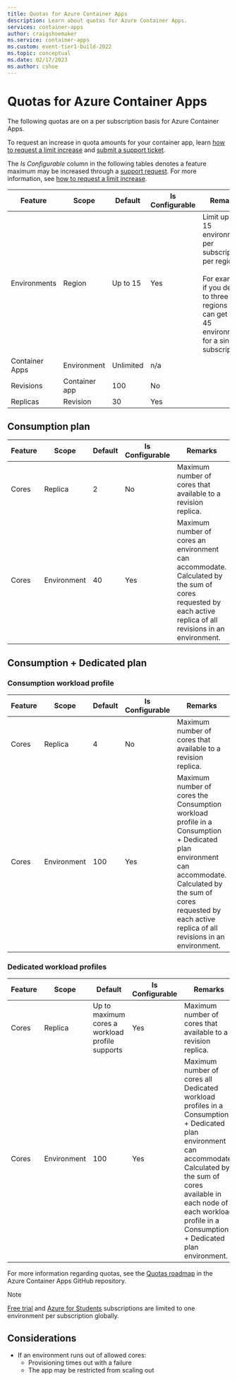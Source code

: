 ```yaml
---
title: Quotas for Azure Container Apps
description: Learn about quotas for Azure Container Apps.
services: container-apps
author: craigshoemaker
ms.service: container-apps
ms.custom: event-tier1-build-2022
ms.topic: conceptual
ms.date: 02/17/2023
ms.author: cshoe
---
```


# Quotas for Azure Container Apps

The following quotas are on a per subscription basis for Azure Container Apps.

To request an increase in quota amounts for your container app, learn [how to request a limit increase](faq.yml#how-can-i-request-a-quota-increase-) and [submit a support ticket](https://azure.microsoft.com/support/create-ticket/).

The *Is Configurable* column in the following tables denotes a feature maximum may be increased through a [support request](https://azure.microsoft.com/support/create-ticket/). For more information, see [how to request a limit increase](faq.yml#how-can-i-request-a-quota-increase-).

| Feature | Scope | Default | Is Configurable | Remarks |
|--|--|--|--|--|
| Environments | Region |  Up to 15 | Yes | Limit up to 15 environments per subscription, per region.<br><br>For example, if you deploy to three regions you can get up to 45 environments for a single subscription. |
| Container Apps | Environment | Unlimited | n/a | |
| Revisions | Container app | 100 | No | |
| Replicas | Revision | 30 | Yes | |

## Consumption plan

| Feature | Scope | Default | Is Configurable | Remarks |
|--|--|--|--|--|
| Cores | Replica | 2 | No | Maximum number of cores that available to a revision replica. |
| Cores | Environment | 40 | Yes | Maximum number of cores an environment can accommodate. Calculated by the sum of cores requested by each active replica of all revisions in an environment. |

## Consumption + Dedicated plan

### Consumption workload profile

| Feature | Scope | Default | Is Configurable | Remarks |
|--|--|--|--|--|
| Cores | Replica | 4 | No | Maximum number of cores that available to a revision replica. |
| Cores | Environment | 100 | Yes | Maximum number of cores the Consumption workload profile in a Consumption + Dedicated plan environment can accommodate. Calculated by the sum of cores requested by each active replica of all revisions in an environment. |

### Dedicated workload profiles

| Feature | Scope | Default | Is Configurable | Remarks |
|--|--|--|--|--|
| Cores | Replica | Up to maximum cores a workload profile supports | Yes | Maximum number of cores that available to a revision replica. |
| Cores | Environment | 100 | Yes | Maximum number of cores all Dedicated workload profiles in a Consumption + Dedicated plan environment can accommodate. Calculated by the sum of cores available in each node of each workload profile in a Consumption + Dedicated plan environment. |

For more information regarding quotas, see the [Quotas roadmap](https://github.com/microsoft/azure-container-apps/issues/503) in the Azure Container Apps GitHub repository.

> [!NOTE]
> [Free trial](https://azure.microsoft.com/offers/ms-azr-0044p) and [Azure for Students](https://azure.microsoft.com/free/students/) subscriptions are limited to one environment per subscription  globally.

## Considerations

* If an environment runs out of allowed cores:
  * Provisioning times out with a failure
  * The app may be restricted from scaling out
